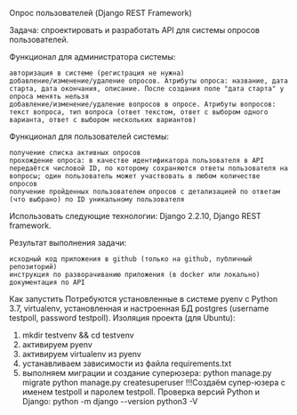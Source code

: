 Опрос пользователей (Django REST Framework)

Задача: спроектировать и разработать API для системы опросов пользователей.

Функционал для администратора системы:

    авторизация в системе (регистрация не нужна)
    добавление/изменение/удаление опросов. Атрибуты опроса: название, дата старта, дата окончания, описание. После создания поле "дата старта" у опроса менять нельзя
    добавление/изменение/удаление вопросов в опросе. Атрибуты вопросов: текст вопроса, тип вопроса (ответ текстом, ответ с выбором одного варианта, ответ с выбором нескольких вариантов)

Функционал для пользователей системы:

    получение списка активных опросов
    прохождение опроса: в качестве идентификатора пользователя в API передаётся числовой ID, по которому сохраняются ответы пользователя на вопросы; один пользователь может участвовать в любом количестве опросов
    получение пройденных пользователем опросов с детализацией по ответам (что выбрано) по ID уникальному пользователя

Использовать следующие технологии: Django 2.2.10, Django REST framework.

Результат выполнения задачи:

    исходный код приложения в github (только на github, публичный репозиторий)
    инструкция по разворачиванию приложения (в docker или локально)
    документация по API

Как запустить
Потребуются установленные в системе pyenv с Python 3.7, virtualenv, установленная и настроенная БД postgres (username testpoll, password testpoll).
Изоляция проекта (для Ubuntu):
1) mkdir testvenv && cd testvenv
2) активируем pyenv
3) активируем virtualenv из pyenv
4) устанавливаем зависимости из файла requirements.txt
5) выполняем миграции и создание суперюзера:
  python manage.py migrate
  python manage.py createsuperuser
!!!Создаём супер-юзера с именем testpoll и паролем testpoll.
Проверка версий Python и Django:
python -m django --version
python3 -V
